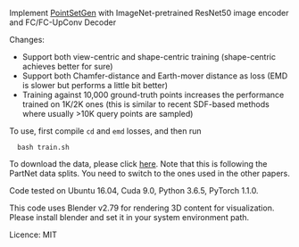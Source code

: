 Implement [PointSetGen](https://arxiv.org/abs/1612.00603) with ImageNet-pretrained ResNet50 image encoder and FC/FC-UpConv Decoder

Changes:
  - Support both view-centric and shape-centric training (shape-centric achieves better for sure)
  - Support both Chamfer-distance and Earth-mover distance as loss (EMD is slower but performs a little bit better)
  - Training against 10,000 ground-truth points increases the performance trained on 1K/2K ones (this is similar to recent SDF-based methods where usually >10K query points are sampled)

To use, first compile `cd` and `emd` losses, and then run

      bash train.sh

To download the data, please click [here](). Note that this is following the PartNet data splits. You need to switch to the ones used in the other papers.

Code tested on Ubuntu 16.04, Cuda 9.0, Python 3.6.5, PyTorch 1.1.0.

This code uses Blender v2.79 for rendering 3D content for visualization. Please install blender and set it in your system environment path.

Licence: MIT

